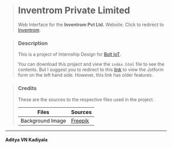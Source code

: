 > # Inventrom Private Limited
>
> Web Interface for the **Inventrom Pvt Ltd.** Website. Click to redirect to [Inventrom](https://inventrom.com/).

> ### Description
> 
> This is a project of Internship Design for [Bolt IoT](https://boltiot.com/).
>
> You can download this project and view the `index.html` file to see the contents. But I suggest you to redirect to this [link](https://inventrom-website.hostatic.com/) to view the Jotform form on the left hand side. However, this link has older features.

> ### Credits
>
> These are the sources to the respective files used in the project.
>
> | Files | Sources |
> | ----- | ------- |
> | Background Image | [Freepik](https://www.freepik.com/free-photos-vectors/digital-circuit) |

_________________
#### Aditya VN Kadiyala
